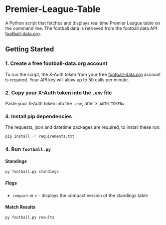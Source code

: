 # Premier-League-Table

A Python script that fetches and displays real time Premier League table on the command line.
The football data is retrieved from the football data API [football-data.org](https://www.football-data.org/).

## Getting Started

### 1. Create a free football-data.org account

To run the script, the X-Auth token from your free [football-data.org](https://www.football-data.org/) account is required. Your API key will allow up to 50 calls per minute.

### 2. Copy your X-Auth token into the <code>.env</code> file

Paste your X-Auth token into the <code>.env</code>, after <code>X_AUTH_TOKEN=</code>

### 3. Install pip dependencies

The requests, json and datetime packages are required, to install these run:

```bash
pip install -r requirements.txt
```

### 4. Run <code>football.py</code>

#### Standings

```bash
py football.py standings
```

##### Flags

- <code>compact</code> or <code>c</code> - displays the compact version of the standings table 

#### Match Results

```bash
py football.py results
```
